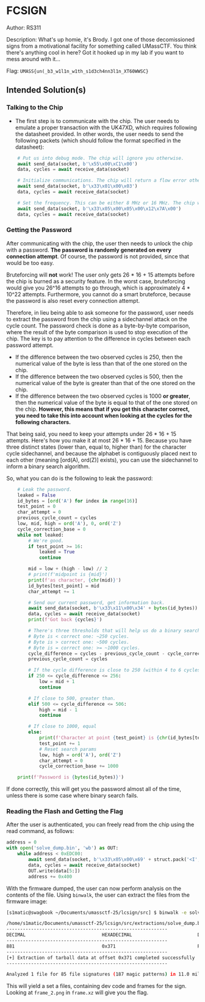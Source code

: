 # FCSIGN
Author: RS311

Description: What's up homie, it's Brody. I got one of those decomissioned signs from a motivational facility for something called UMassCTF. You think there's anything cool in here? Got it hooked up in my lab if you want to mess around with it...

Flag: `UMASS{un(_b3_w1l1n_w1th_s1d3ch4nn3l1n_XT60WWSC}`

## Intended Solution(s)

### Talking to the Chip
- The first step is to communicate with the chip. The user needs to emulate a proper transaction with the UK47XD, which requires following the datasheet provided. In other words, the user needs to send the following packets (which should follow the format specified in the datasheet):

```Python
    # Put us into debug mode. The chip will ignore you otherwise.
    await send_data(socket, b'\x55\x00\xC1\x00')
    data, cycles = await receive_data(socket)
```

```Python
    # Initialize communications. The chip will return a flow error otherwise.
    await send_data(socket, b'\x33\x01\x00\x03')
    data, cycles = await receive_data(socket)
```

```Python
    # Set the frequency. This can be either 8 MHz or 16 MHz. The chip will return a flow error otherwise.
    await send_data(socket, b'\x33\x05\x00\x05\x00\x12\x7A\x00')
    data, cycles = await receive_data(socket)
```

### Getting the Password
After communicating with the chip, the user then needs to unlock the chip with a password. **The password is randomly generated on every connection attempt**. Of course, the password is not provided, since that would be too easy.

Bruteforcing will **not** work! The user only gets 26 * 16 + 15 attempts before the chip is burned as a security feature. In the worst case, bruteforcing would give you 26^16 attempts to go through, which is approximately 4 * 10^22 attempts. Furthermore, you cannot do a smart bruteforce, because the password is also reset every connection attempt. 

Therefore, in lieu being able to ask someone for the password, user needs to extract the password from the chip using a sidechannel attack on the cycle count. The password check is done as a byte-by-byte comparison, where the result of the byte comparison is used to stop execution of the chip. The key is to pay attention to the difference in cycles between each password attempt. 
- If the difference between the two observed cycles is 250, then the numerical value of the byte is less than that of the one stored on the chip. 
- If the difference between the two observed cycles is 500, then the numerical value of the byte is greater than that of the one stored on the chip.
- If the difference between the two observed cycles is 1000 **or greater**, then the numerical value of the byte is equal to that of the one stored on the chip. **However, this means that if you get this character correct, you need to take this into account when looking at the cycles for the following characters.**

That being said, you need to keep your attempts under 26 * 16 + 15 attempts. Here's how you make it at most 26 * 16 + 15. Because you have three distinct states (lower than, equal to, higher than) for the character cycle sidechannel, and because the alphabet is contiguously placed next to each other (meaning [ord(A), ord(Z)] exists), you can use the sidechannel to inform a binary search algorithm.

So, what you can do is the following to leak the password:
```Python
    # Leak the password.
    leaked = False
    id_bytes = [ord('A') for index in range(16)]
    test_point = 0
    char_attempt = 0
    previous_cycle_count = cycles
    low, mid, high = ord('A'), 0, ord('Z')
    cycle_correction_base = 0
    while not leaked:
        # We're good.
        if test_point >= 16:
            leaked = True
            continue

        mid = low + (high - low) // 2
        # print(f'midpoint is {mid}')
        print(f'as character, {chr(mid)}')
        id_bytes[test_point] = mid
        char_attempt += 1

        # Send our current password, get information back.
        await send_data(socket, b'\x33\x11\x00\x34' + bytes(id_bytes))
        data, cycles = await receive_data(socket)
        print(f'Got back {cycles}')

        # There's three thresholds that will help us do a binary search.
        # Byte is < correct one: ~250 cycles.
        # Byte is > correct one: ~500 cycles.
        # Byte is = correct one: >= ~1000 cycles.
        cycle_difference = cycles - previous_cycle_count - cycle_correction_base
        previous_cycle_count = cycles

        # If the cycle difference is close to 250 (within 4 to 6 cycles), less than.
        if 250 <= cycle_difference <= 256:
            low = mid + 1
            continue

        # If close to 500, greater than.
        elif 500 <= cycle_difference <= 506:
            high = mid - 1 
            continue

        # If close to 1000, equal
        else:
            print(f'Character at point {test_point} is {chr(id_bytes[test_point])}; took {char_attempt} tries')
            test_point += 1
            # Reset search params
            low, high = ord('A'), ord('Z')
            char_attempt = 0
            cycle_correction_base += 1000

    print(f'Password is {bytes(id_bytes)}')
```

If done correctly, this will get you the password almost all of the time, unless there is some case where binary search fails.

### Reading the Flash and Getting the Flag
After the user is authenticated, you can freely read from the chip using the read command, as follows:

```Python
address = 0
with open('solve_dump.bin', 'wb') as OUT:
    while address < 0xEDC00:
        await send_data(socket, b'\x33\x05\x00\x69' + struct.pack('<I', address))
        data, cycles = await receive_data(socket)
        OUT.write(data[5:])
        address += 0x400
```

With the firmware dumped, the user can now perform analysis on the contents of the file. Using `binwalk`, the user can extract the files from the firmware image:
```sh
[s1matic@swagbook ~/Documents/umassctf-25/lcsign/src] $ binwalk -e solve_dump.bin 

/home/s1matic/Documents/umassctf-25/lcsign/src/extractions/solve_dump.bin
-----------------------------------------------------------
DECIMAL                            HEXADECIMAL                        DESCRIPTION
-----------------------------------------------------------
881                                0x371                              POSIX tar archive, file count: 6
-----------------------------------------------------------
[+] Extraction of tarball data at offset 0x371 completed successfully
-----------------------------------------------------------

Analyzed 1 file for 85 file signatures (187 magic patterns) in 11.0 milliseconds
```

This will yield a set a files, containing dev code and frames for the sign. Looking at `frame_2.png` in `frame.xz` will give you the flag.

